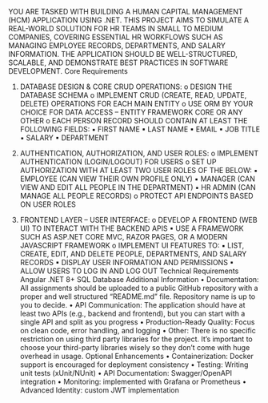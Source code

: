 YOU ARE TASKED WITH BUILDING A HUMAN CAPITAL MANAGEMENT (HCM) APPLICATION USING .NET.
THIS PROJECT AIMS TO SIMULATE A REAL-WORLD SOLUTION FOR HR TEAMS IN SMALL TO MEDIUM COMPANIES,
COVERING ESSENTIAL HR WORKFLOWS SUCH AS MANAGING EMPLOYEE RECORDS, DEPARTMENTS, AND SALARY
INFORMATION. THE APPLICATION SHOULD BE WELL-STRUCTURED, SCALABLE, AND DEMONSTRATE BEST PRACTICES IN
SOFTWARE DEVELOPMENT.
Core Requirements

1. DATABASE DESIGN & CORE CRUD OPERATIONS:
   o DESIGN THE DATABASE SCHEMA
   o IMPLEMENT CRUD (CREATE, READ, UPDATE, DELETE) OPERATIONS FOR EACH MAIN ENTITY
   o USE ORM BY YOUR CHOICE FOR DATA ACCESS – ENTITY FRAMEWORK CORE OR ANY OTHER
   o EACH PERSON RECORD SHOULD CONTAIN AT LEAST THE FOLLOWING FIELDS:
   ▪ FIRST NAME
   ▪ LAST NAME
   ▪ EMAIL
   ▪ JOB TITLE
   ▪ SALARY
   ▪ DEPARTMENT

2. AUTHENTICATION, AUTHORIZATION, AND USER ROLES:
   o IMPLEMENT AUTHENTICATION (LOGIN/LOGOUT) FOR USERS
   o SET UP AUTHORIZATION WITH AT LEAST TWO USER ROLES OF THE BELOW:
   ▪ EMPLOYEE (CAN VIEW THEIR OWN PROFILE ONLY)
   ▪ MANAGER (CAN VIEW AND EDIT ALL PEOPLE IN THE DEPARTMENT)
   ▪ HR ADMIN (CAN MANAGE ALL PEOPLE RECORDS)
   o PROTECT API ENDPOINTS BASED ON USER ROLES

3. FRONTEND LAYER – USER INTERFACE:
   o DEVELOP A FRONTEND (WEB UI) TO INTERACT WITH THE BACKEND APIS
   ▪ USE A FRAMEWORK SUCH AS ASP.NET CORE MVC, RAZOR PAGES, OR A MODERN
   JAVASCRIPT FRAMEWORK
   o IMPLEMENT UI FEATURES TO:
   ▪ LIST, CREATE, EDIT, AND DELETE PEOPLE, DEPARTMENTS, AND SALARY RECORDS
   ▪ DISPLAY USER INFORMATION AND PERMISSIONS
   ▪ ALLOW USERS TO LOG IN AND LOG OUT
   Technical Requirements
   Angular
   .NET 8+
   SQL Database
   Additional Information
   • Documentation: All assignments should be uploaded to a public GitHub repository with a proper and
   well structured “README.md” file. Repository name is up to you to decide.
   • API Communication: The application should have at least two APIs (e.g., backend and frontend), but
   you can start with a single API and split as you progress
   • Production-Ready Quality: Focus on clean code, error handling, and logging
   • Other: There is no specific restriction on using third party libraries for the project. It’s important to
   choose your third-party libraries wisely so they don’t come with huge overhead in usage.
   Optional Enhancements
   • Containerization: Docker support is encouraged for deployment consistency
   • Testing: Writing unit tests (xUnit/NUnit)
   • API Documentation: Swagger/OpenAPI integration
   • Monitoring: implemented with Grafana or Prometheus
   • Advanced Identity: custom JWT implementation
